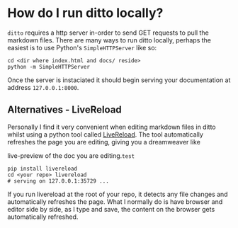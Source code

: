 # How do I run ditto locally?

`ditto` requires a http server in-order to send GET requests to pull the markdown
files. There are many ways to run ditto locally, perhaps the easiest is to use
Python's `SimpleHTTPServer` like so:

    cd <dir where index.html and docs/ reside>
    python -m SimpleHTTPServer

Once the server is instaciated it should begin serving your documentation at
address `127.0.0.1:8000`.



## Alternatives - LiveReload

Personally I  find it very convenient when editing markdown files in ditto
whilst using a python tool called [LiveReload][livereload]. The tool
automatically refreshes the page you are editing, giving you a dreamweaver like

live-preview of the doc you are editing.`test`

    pip install livereload
    cd <your repo> livereload
    # serving on 127.0.0.1:35729 ...

If you run livereload at the root of your repo, it detects any file changes
and automatically refreshes the page. What I normally do is have browser and
editor side by side, as I type and save, the content on the browser gets
automatically refreshed.


[livereload]: https://github.com/lepture/python-livereload
